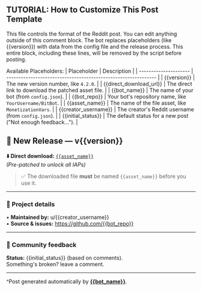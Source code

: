 <!-- TUTORIAL-START -->
TUTORIAL: How to Customize This Post Template
---------------------------------------------
This file controls the format of the Reddit post. You can edit anything outside of this comment block.
The bot replaces placeholders (like {{version}}) with data from the config file and the release process.
This entire block, including these lines, will be removed by the script before posting.

Available Placeholders:
| Placeholder           | Description                                                    |
| --------------------- | -------------------------------------------------------------- |
| {{version}}           | The new version number, like `4.2.0`.                          |
| {{direct_download_url}} | The direct link to download the patched asset file.            |
| {{bot_name}}          | The name of your bot (from `config.json`).                     |
| {{bot_repo}}          | Your bot's repository name, like `YourUsername/BitBot`.        |
| {{asset_name}}        | The name of the file asset, like `MonetizationVars`.           |
| {{creator_username}}  | The creator's Reddit username (from `config.json`).            |
| {{initial_status}}    | The default status for a new post ("Not enough feedback...").  |
<!-- TUTORIAL-END -->

## 🚀 New Release — v{{version}}

**⬇️ Direct download:** [`{{asset_name}}`](https://github.com/{{bot_repo}}/releases/latest)  
*(Pre-patched to unlock all IAPs)*

> ✅ The downloaded file **must** be named `{{asset_name}}` before you use it.

---

### 🔧 Project details
• **Maintained by:** u/{{creator_username}}  
• **Source & issues:** https://github.com/{{bot_repo}}

---

### 📢 Community feedback
**Status:** {{initial_status}} (based on comments).  
Something's broken? leave a comment.

---

^Post generated automatically by [**{{bot_name}}**](https://github.com/{{bot_repo}}).  
